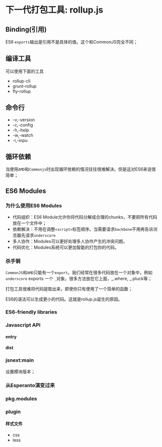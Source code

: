 # 下一代打包工具: rollup.js

## Binding(引用)
ES6 `exports`输出是引用不是具体的值。这个和CommonJS完全不同；

## 编译工具
可以使用下面的工具
* rollup-cli
* grunt-rollup
* fly-rollup

## 命令行
* -v,-version
* -c,-config
* -h,-help
* -w,-watch
* -i,-inpu

## 循环依赖
当使用`AMD`和`Commonjs`时出现循环依赖的情况往往很难解决。但是这对ES6来说很简单；

## ES6 Modules

### 为什么使用ES6 Modules
* 代码组织：ES6 Module允许你将代码分解成合理的chunks，不要把所有代码放在一个文件中；
* 依赖解决：不用在调整`<script>`标签顺序。当需要请求`backbone`不用再告诉浏览器先请求`underscore`
* 多人协作：Modules可以更好处理多人协作产生的冲突问题。
* 代码优化：Modules系统可以更加智能的打包你的代码。

### 杀手锏
`CommonJS`和`AMD`只能有一个`export`。我们经常在很多代码放在一个对象中，例如`underscore` exports 一个 `_`对象，很多方法放在它上面，_.where, _.pluck等；

打包工具很难将代码提取出来，即使你只有使用了一个简单的函数；

ES6的语法可以生成更小的代码。这就是rollup.js诞生的原因。

### ES6-friendly libraries

### Javascript API

#### entry

#### dist

### jsnext:main
设置模块版本；

### 从Esperanto演变过来

### pkg.modules

### plugin

#### 样式文件
* css
* less



